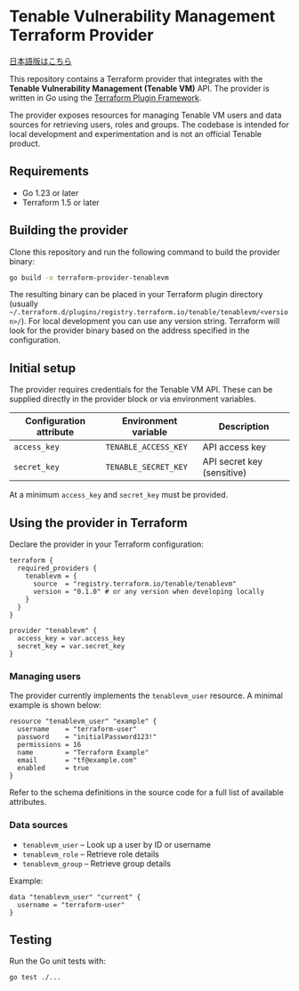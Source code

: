 # Tenable Vulnerability Management Terraform Provider

[日本語版はこちら](README.ja.md)

This repository contains a Terraform provider that integrates with the **Tenable Vulnerability Management (Tenable VM)** API. The provider is written in Go using the [Terraform Plugin Framework](https://github.com/hashicorp/terraform-plugin-framework).

The provider exposes resources for managing Tenable VM users and data sources for retrieving users, roles and groups. The codebase is intended for local development and experimentation and is not an official Tenable product.

## Requirements

- Go 1.23 or later
- Terraform 1.5 or later

## Building the provider

Clone this repository and run the following command to build the provider binary:

```bash
go build -o terraform-provider-tenablevm
```

The resulting binary can be placed in your Terraform plugin directory (usually `~/.terraform.d/plugins/registry.terraform.io/tenable/tenablevm/<version>/`). For local development you can use any version string. Terraform will look for the provider binary based on the address specified in the configuration.

## Initial setup

The provider requires credentials for the Tenable VM API. These can be supplied directly in the provider block or via environment variables.

| Configuration attribute | Environment variable        | Description                                   |
|-------------------------|-----------------------------|-----------------------------------------------|
| `access_key`            | `TENABLE_ACCESS_KEY`        | API access key                                |
| `secret_key`            | `TENABLE_SECRET_KEY`        | API secret key (sensitive)                    |

At a minimum `access_key` and `secret_key` must be provided.

## Using the provider in Terraform

Declare the provider in your Terraform configuration:

```hcl
terraform {
  required_providers {
    tenablevm = {
      source  = "registry.terraform.io/tenable/tenablevm"
      version = "0.1.0" # or any version when developing locally
    }
  }
}

provider "tenablevm" {
  access_key = var.access_key
  secret_key = var.secret_key
}
```

### Managing users

The provider currently implements the `tenablevm_user` resource. A minimal example is shown below:

```hcl
resource "tenablevm_user" "example" {
  username    = "terraform-user"
  password    = "initialPassword123!"
  permissions = 16
  name        = "Terraform Example"
  email       = "tf@example.com"
  enabled     = true
}
```

Refer to the schema definitions in the source code for a full list of available attributes.

### Data sources

- `tenablevm_user` – Look up a user by ID or username
- `tenablevm_role` – Retrieve role details
- `tenablevm_group` – Retrieve group details

Example:

```hcl
data "tenablevm_user" "current" {
  username = "terraform-user"
}
```

## Testing

Run the Go unit tests with:

```bash
go test ./...
```


